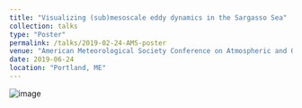 ```yaml
---
title: "Visualizing (sub)mesoscale eddy dynamics in the Sargasso Sea"
collection: talks
type: "Poster"
permalink: /talks/2019-02-24-AMS-poster
venue: "American Meteorological Society Conference on Atmospheric and Oceanic Fluid Dynamics"
date: 2019-06-24
location: "Portland, ME"
---
```


![image](https://github.com/katyabbott/katyabbott.github.io/blob/master/assets/AMS_Poster.png?raw=true)